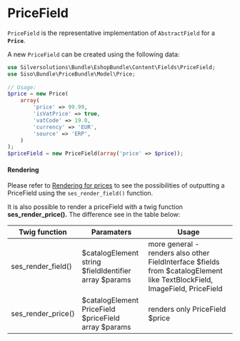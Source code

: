# PriceField

`PriceField` is the representative implementation of `AbstractField` for a **`Price`**.

A new `PriceField` can be created using the following data:

``` php
use Silversolutions\Bundle\EshopBundle\Content\Fields\PriceField;
use Siso\Bundle\PriceBundle\Model\Price;
 
// Usage: 
$price = new Price(
    array(
        'price' => 99.99,
        'isVatPrice' => true,
        'vatCode' => 19.0,
        'currency' => 'EUR',
        'source' => 'ERP',
    )
);
$priceField = new PriceField(array('price' => $price));
```

#### Rendering

Please refer to [Rendering for prices](../../developer_manual/price_engine/price_engine_templates/rendering_for_prices.md) to see the possibilities of outputting a PriceField using the `ses_render_field()` function.

It is also possible to render a priceField with a twig function **ses\_render\_price().** The difference see in the table below:

|Twig function|Paramaters|Usage|
|--- |--- |--- |
|ses_render_field()|$catalogElement</br>string $fieldIdentifier</br>array $params|more general -</br>renders also other FieldInterface $fields from $catalogElement</br>like TextBlockField, ImageField, PriceField|
|ses_render_price()|$catalogElement</br>PriceField $priceField</br>array $params|renders only PriceField $price|
